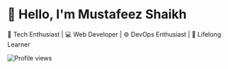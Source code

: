# 👋 Hello, I'm Mustafeez Shaikh  
🚀 Tech Enthusiast | 💻 Web Developer | ⚙️ DevOps Enthusiast | 🎯 Lifelong Learner  

![Profile views](https://komarev.com/ghpvc/?username=Musa-04&color=blue)  
